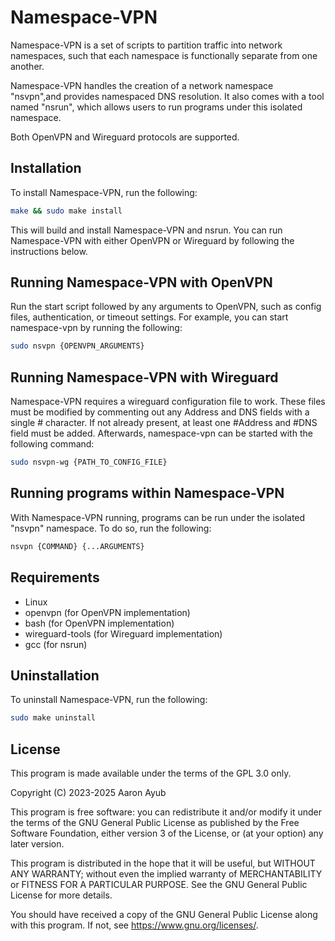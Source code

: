 # Namespace-VPN
Namespace-VPN is a set of scripts to partition traffic into network namespaces, such that each namespace is functionally separate from one another.

Namespace-VPN handles the creation of a network namespace "nsvpn",and provides namespaced DNS resolution. It also comes with a tool named "nsrun", which allows users to run programs under this isolated namespace.

Both OpenVPN and Wireguard protocols are supported.

## Installation
To install Namespace-VPN, run the following:
```bash
make && sudo make install
```
This will build and install Namespace-VPN and nsrun. You can run Namespace-VPN with either OpenVPN or Wireguard by following the instructions below.

## Running Namespace-VPN with OpenVPN
Run the start script followed by any arguments to OpenVPN, such as config files, authentication, or timeout settings. For example, you can start namespace-vpn by running the following:
```bash
sudo nsvpn {OPENVPN_ARGUMENTS}
```

## Running Namespace-VPN with Wireguard
Namespace-VPN requires a wireguard configuration file to work. These files must be modified by commenting out any Address and DNS fields with a single # character. If not already present, at least one #Address and #DNS field must be added. Afterwards, namespace-vpn can be started with the following command:
```bash
sudo nsvpn-wg {PATH_TO_CONFIG_FILE}
```

## Running programs within Namespace-VPN
With Namespace-VPN running, programs can be run under the isolated "nsvpn" namespace. To do so, run the following:
```bash
nsvpn {COMMAND} {...ARGUMENTS}
```

## Requirements
- Linux
- openvpn (for OpenVPN implementation)
- bash (for OpenVPN implementation)
- wireguard-tools (for Wireguard implementation)
- gcc (for nsrun)

## Uninstallation
To uninstall Namespace-VPN, run the following:
```bash
sudo make uninstall
```

## License
This program is made available under the terms of the GPL 3.0 only.

Copyright (C) 2023-2025 Aaron Ayub

This program is free software: you can redistribute it and/or modify
it under the terms of the GNU General Public License as published by
the Free Software Foundation, either version 3 of the License, or
(at your option) any later version.

This program is distributed in the hope that it will be useful,
but WITHOUT ANY WARRANTY; without even the implied warranty of
MERCHANTABILITY or FITNESS FOR A PARTICULAR PURPOSE.  See the
GNU General Public License for more details.

You should have received a copy of the GNU General Public License
along with this program.  If not, see <https://www.gnu.org/licenses/>.

